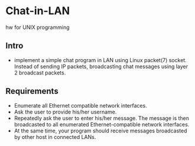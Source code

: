 # Chat-in-LAN
hw for UNIX programming

## Intro
- implement a simple chat program in LAN using Linux packet(7) socket. Instead of sending IP packets, broadcasting chat messages using layer 2 broadcast packets.

## Requirements
- Enumerate all Ethernet compatible network interfaces.
- Ask the user to provide his/her username.
- Repeatedly ask the user to enter his/her message. The message is then broadcasted to all enumerated Ethernet-compatible network interfaces.
- At the same time, your program should receive messages broadcasted by other host in connected LANs.
